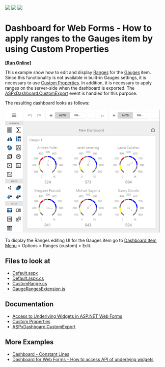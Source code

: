 <!-- default badges list -->
![](https://img.shields.io/endpoint?url=https://codecentral.devexpress.com/api/v1/VersionRange/429719105/21.2.3%2B)
[![](https://img.shields.io/badge/Open_in_DevExpress_Support_Center-FF7200?style=flat-square&logo=DevExpress&logoColor=white)](https://supportcenter.devexpress.com/ticket/details/T1046226)
[![](https://img.shields.io/badge/📖_How_to_use_DevExpress_Examples-e9f6fc?style=flat-square)](https://docs.devexpress.com/GeneralInformation/403183)
<!-- default badges end -->
# Dashboard for Web Forms - How to apply ranges to the Gauges item by using Custom Properties 
<!-- run online -->
**[[Run Online]](https://codecentral.devexpress.com/429719105/)**
<!-- run online end -->

This example show how to edit and display [Ranges](https://js.devexpress.com/Documentation/Guide/UI_Components/CircularGauge/Visual_Elements/#Range_Container) for the [Gauges](https://docs.devexpress.com/Dashboard/117164/web-dashboard/create-dashboards-on-the-web/dashboard-item-settings/gauges) item. Since this functionality is not available in built-in Gauges settings, it is necessary to use [Custom Properties](https://docs.devexpress.com/Dashboard/401702/web-dashboard/ui-elements-and-customization/create-custom-properties). In addition, it is necessary to apply ranges on the server-side when the dashboard is exported. The [ASPxDashboard.CustomExport](https://docs.devexpress.com/Dashboard/DevExpress.DashboardWeb.ASPxDashboard.CustomExport) event is handled for this purpose.

The resulting dashboard looks as follows:

![](images/screenshot.png)

To display the Ranges editing UI for the Gauges item go to [Dashboard Item Menu](https://docs.devexpress.com/Dashboard/117446/web-dashboard/ui-elements-and-customization/ui-elements/dashboard-item-menu) > Options > Ranges (custom) > Edit.

<!-- default file list -->
## Files to look at

* [Default.aspx](./CS/Default.aspx)
* [Default.aspx.cs](./CS/Default.aspx.cs)
* [CustomRange.cs](./CS/Models/CustomRange.cs)
* [GaugeRangesExtension.js](./CS/GaugeRangesExtension.js)

<!-- default file list end -->

## Documentation

- [Access to Underlying Widgets in ASP.NET Web Forms](https://docs.devexpress.com/Dashboard/117573/web-dashboard/aspnet-web-forms-dashboard-control/access-to-underlying-widgets)
- [Custom Properties](https://docs.devexpress.com/Dashboard/401702/web-dashboard/ui-elements-and-customization/custom-properties)
- [ASPxDashboard.CustomExport](https://docs.devexpress.com/Dashboard/DevExpress.DashboardWeb.ASPxDashboard.CustomExport)

## More Examples

- [Dashboard - Constant Lines](https://github.com/DevExpress-Examples/dashboard-constant-lines)
- [Dashboard for Web Forms - How to access API of underlying widgets](https://github.com/DevExpress-Examples/how-to-access-api-of-underlying-widgets-in-the-aspnet-dashboard-control-t492396)
